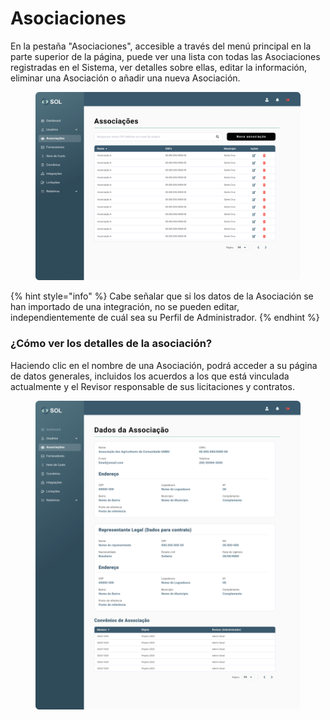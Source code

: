 # Asociaciones

En la pestaña "Asociaciones", accesible a través del menú principal en la parte superior de la página, puede ver una lista con todas las Asociaciones registradas en el Sistema, ver detalles sobre ellas, editar la información, eliminar una Asociación o añadir una nueva Asociación.

<figure><img src="../../../.gitbook/assets/Associações.png" alt=""><figcaption></figcaption></figure>

{% hint style="info" %}
Cabe señalar que si los datos de la Asociación se han importado de una integración, no se pueden editar, independientemente de cuál sea su Perfil de Administrador.
{% endhint %}

### ¿Cómo ver los detalles de la asociación?

Haciendo clic en el nombre de una Asociación, podrá acceder a su página de datos generales, incluidos los acuerdos a los que está vinculada actualmente y el Revisor responsable de sus licitaciones y contratos.

<figure><img src="../../../.gitbook/assets/Associações (1).png" alt=""><figcaption></figcaption></figure>
